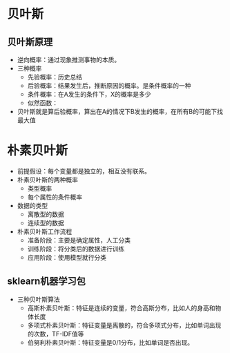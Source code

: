 # 贝叶斯
## 贝叶斯原理
* 逆向概率：通过现象推测事物的本质。
* 三种概率
    * 先验概率：历史总结
    * 后验概率：结果发生后，推断原因的概率。是条件概率的一种
    * 条件概率：在A发生的条件下，X的概率是多少
    * 似然函数：
* 贝叶斯就是算后验概率，算出在A的情况下B发生的概率，在所有B的可能下找最大值  
# 朴素贝叶斯
* 前提假设：每个变量都是独立的，相互没有联系。
* 朴素贝叶斯的两种概率
    * 类型概率
    * 每个属性的条件概率
* 数据的类型
    * 离散型的数据
    * 连续型的数据    
* 朴素贝叶斯工作流程
    * 准备阶段：主要是确定属性，人工分类
    * 训练阶段：将分类后的数据进行训练
    * 应用阶段：使用模型就行分类
## sklearn机器学习包
* 三种贝叶斯算法
    * 高斯朴素贝叶斯：特征是连续的变量，符合高斯分布，比如人的身高和物体长度
    * 多项式朴素贝叶斯：特征变量是离散的，符合多项式分布，比如单词出现的次数，TF-IDF值等
    * 伯努利朴素贝叶斯：特征变量是0/1分布，比如单词是否出现。

